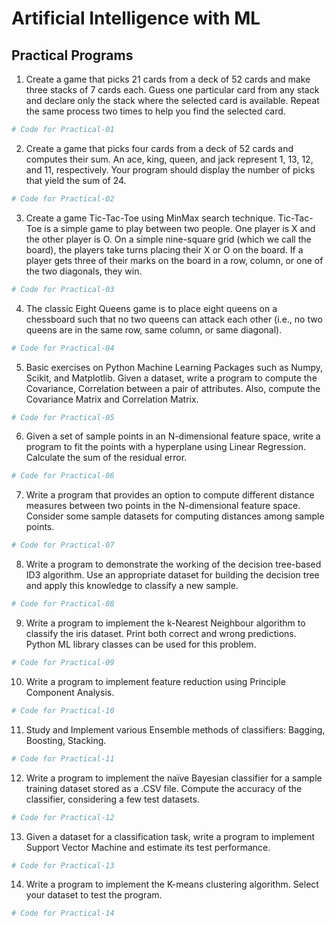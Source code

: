 # Artificial Intelligence with ML

## Practical Programs

1. Create a game that picks 21 cards from a deck of 52 cards and make three stacks of 7 cards each. Guess one particular card from any stack and declare only the stack where the selected card is available. Repeat the same process two times to help you find the selected card.

```python
# Code for Practical-01
```

2. Create a game that picks four cards from a deck of 52 cards and computes their sum. An ace, king, queen, and jack represent 1, 13, 12, and 11, respectively. Your program should display the number of picks that yield the sum of 24.

```python
# Code for Practical-02
```

3. Create a game Tic-Tac-Toe using MinMax search technique. Tic-Tac-Toe is a simple game to play between two people. One player is X and the other player is O. On a simple nine-square grid (which we call the board), the players take turns placing their X or O on the board. If a player gets three of their marks on the board in a row, column, or one of the two diagonals, they win.

```python
# Code for Practical-03
```

4. The classic Eight Queens game is to place eight queens on a chessboard such that no two queens can attack each other (i.e., no two queens are in the same row, same column, or same diagonal).

```python
# Code for Practical-04
```

5. Basic exercises on Python Machine Learning Packages such as Numpy, Scikit, and Matplotlib. Given a dataset, write a program to compute the Covariance, Correlation between a pair of attributes. Also, compute the Covariance Matrix and Correlation Matrix.

```python
# Code for Practical-05
```

6. Given a set of sample points in an N-dimensional feature space, write a program to fit the points with a hyperplane using Linear Regression. Calculate the sum of the residual error.

```python
# Code for Practical-06
```

7. Write a program that provides an option to compute different distance measures between two points in the N-dimensional feature space. Consider some sample datasets for computing distances among sample points.

```python
# Code for Practical-07
```

8. Write a program to demonstrate the working of the decision tree-based ID3 algorithm. Use an appropriate dataset for building the decision tree and apply this knowledge to classify a new sample.

```python
# Code for Practical-08
```

9. Write a program to implement the k-Nearest Neighbour algorithm to classify the iris dataset. Print both correct and wrong predictions. Python ML library classes can be used for this problem.

```python
# Code for Practical-09
```

10. Write a program to implement feature reduction using Principle Component Analysis.

```python
# Code for Practical-10
```

11. Study and Implement various Ensemble methods of classifiers: Bagging, Boosting, Stacking.

```python
# Code for Practical-11
```

12. Write a program to implement the naïve Bayesian classifier for a sample training dataset stored as a .CSV file. Compute the accuracy of the classifier, considering a few test datasets.

```python
# Code for Practical-12
```

13. Given a dataset for a classification task, write a program to implement Support Vector Machine and estimate its test performance.

```python
# Code for Practical-13
```

14. Write a program to implement the K-means clustering algorithm. Select your dataset to test the program.

```python
# Code for Practical-14
```

